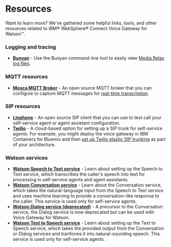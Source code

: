 # Resources

Want to learn more? We've gathered some helpful links, tools, and other resources related to IBM&reg; WebSphere&reg; Connect Voice Gateway for Watson&trade;.

### Logging and tracing
* **[Bunyan](https://github.com/trentm/node-bunyan)** - Use the Bunyan command-line tool to easily view [Media Relay log files](troubleshooting.md#finding-and-viewing-log-files).

### MQTT resources
* **[Mosca MQTT Broker](https://github.com/mcollina/mosca)** - An open source MQTT broker that you can configure to capture MQTT messages for [real-time transcription](rttconfig.md).

### SIP resources
* **[Linphone](https://www.linphone.org/)** - An open source SIP client that you can use to test call your self-service agent or agent assistant configuration.
* **[Twilio](https://www.twilio.com/)** - A cloud-based option for setting up a SIP trunk for self-service agents. For example, you might deploy the voice gateway in IBM Containers for Bluemix and then [set up Twilio elastic SIP trunking](https://www.twilio.com/docs/api/sip-trunking) as part of your architecture.

### Watson services
* **[Watson Speech to Text service](https://www.ibm.com/watson/developercloud/doc/speech-to-text/)** - Learn about setting up the Speech to Text service, which transcribes the caller's speech into text for processing in self-service agents and agent assistants.
* **[Watson Conversation service](https://www.ibm.com/watson/developercloud/doc/conversation/)** - Learn about the Conversation service, which takes the natural-language input from the Speech to Text service and uses machine learning to provide a conversation-like response to the caller. This service is used only for self-service agents.
* **[Watson Dialog service (deprecated)](https://www.ibm.com/watson/developercloud/doc/dialog/)** - A precursor to the Conversation service, the Dialog service is now deprecated but can be used with Voice Gateway for Watson.
* **[Watson Text to Speech service](https://www.ibm.com/watson/developercloud/doc/text-to-speech/)** - Learn about setting up the Text to Speech service, which takes the provided output from the Conversation or Dialog services and tranforms it into natural-sounding speech. This service is used only for self-service agents.
